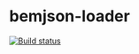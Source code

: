 # bemjson-loader
[![Build status](https://ci.appveyor.com/api/projects/status/itinqtpwmbvvx1sv/branch/master?svg=true)](https://ci.appveyor.com/project/shkarupa-alex/bemjson-loader/branch/master)